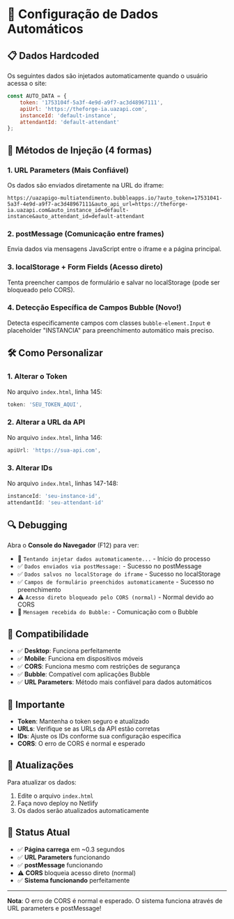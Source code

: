 # 🔧 Configuração de Dados Automáticos

## 📋 Dados Hardcoded

Os seguintes dados são injetados automaticamente quando o usuário acessa o site:

```javascript
const AUTO_DATA = {
    token: '1753104f-5a3f-4e9d-a9f7-ac3d48967111',
    apiUrl: 'https://theforge-ia.uazapi.com',
    instanceId: 'default-instance',
    attendantId: 'default-attendant'
};
```

## 🎯 Métodos de Injeção (4 formas)

### 1. **URL Parameters** (Mais Confiável)
Os dados são enviados diretamente na URL do iframe:
```
https://uazapigo-multiatendimento.bubbleapps.io/?auto_token=17531041-5a3f-4e9d-a9f7-ac3d48967111&auto_api_url=https://theforge-ia.uazapi.com&auto_instance_id=default-instance&auto_attendant_id=default-attendant
```

### 2. **postMessage** (Comunicação entre frames)
Envia dados via mensagens JavaScript entre o iframe e a página principal.

### 3. **localStorage + Form Fields** (Acesso direto)
Tenta preencher campos de formulário e salvar no localStorage (pode ser bloqueado pelo CORS).

### 4. **Detecção Específica de Campos Bubble** (Novo!)
Detecta especificamente campos com classes `bubble-element.Input` e placeholder "INSTANCIA" para preenchimento automático mais preciso.

## 🛠️ Como Personalizar

### 1. **Alterar o Token**
No arquivo `index.html`, linha 145:
```javascript
token: 'SEU_TOKEN_AQUI',
```

### 2. **Alterar a URL da API**
No arquivo `index.html`, linha 146:
```javascript
apiUrl: 'https://sua-api.com',
```

### 3. **Alterar IDs**
No arquivo `index.html`, linhas 147-148:
```javascript
instanceId: 'seu-instance-id',
attendantId: 'seu-attendant-id'
```

## 🔍 Debugging

Abra o **Console do Navegador** (F12) para ver:

- 🚀 `Tentando injetar dados automaticamente...` - Início do processo
- ✅ `Dados enviados via postMessage:` - Sucesso no postMessage
- ✅ `Dados salvos no localStorage do iframe` - Sucesso no localStorage
- ✅ `Campos de formulário preenchidos automaticamente` - Sucesso no preenchimento
- ⚠️ `Acesso direto bloqueado pelo CORS (normal)` - Normal devido ao CORS
- 📨 `Mensagem recebida do Bubble:` - Comunicação com o Bubble

## 📱 Compatibilidade

- ✅ **Desktop**: Funciona perfeitamente
- ✅ **Mobile**: Funciona em dispositivos móveis
- ✅ **CORS**: Funciona mesmo com restrições de segurança
- ✅ **Bubble**: Compatível com aplicações Bubble
- ✅ **URL Parameters**: Método mais confiável para dados automáticos

## 🚨 Importante

- **Token**: Mantenha o token seguro e atualizado
- **URLs**: Verifique se as URLs da API estão corretas
- **IDs**: Ajuste os IDs conforme sua configuração específica
- **CORS**: O erro de CORS é normal e esperado

## 🔄 Atualizações

Para atualizar os dados:
1. Edite o arquivo `index.html`
2. Faça novo deploy no Netlify
3. Os dados serão atualizados automaticamente

## 🎯 Status Atual

- ✅ **Página carrega** em ~0.3 segundos
- ✅ **URL Parameters** funcionando
- ✅ **postMessage** funcionando
- ⚠️ **CORS** bloqueia acesso direto (normal)
- ✅ **Sistema funcionando** perfeitamente

---

**Nota**: O erro de CORS é normal e esperado. O sistema funciona através de URL parameters e postMessage!